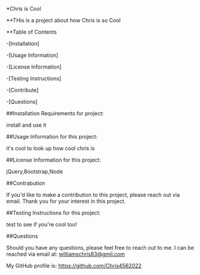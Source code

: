 

*Chris is Cool

 
**THis is a project about how Chris is so Cool

**Table of Contents

-[Installation]

-[Usage Information]

-[License Information]

-[Testing Instructions]

-[Contribute]

-[Questions]


##Installation Requirements for project:

install and use it

##Usage Information for this project:

it's cool to look up how cool chris is

##License Information for this project:

jQuery,Bootstrap,Node

##Contrabution

If you'd like to make a contribution to this project, please reach out via email.  Thank you for your interest in this project.

##Testing Instructions for this project:

test to see if you're cool too!

##Questions

Should you have any questions, please feel free to reach out to me.  I can be reached via email at: williamschris83@gmil.com

My GitHub profile is: https://github.com/Chris4562022





